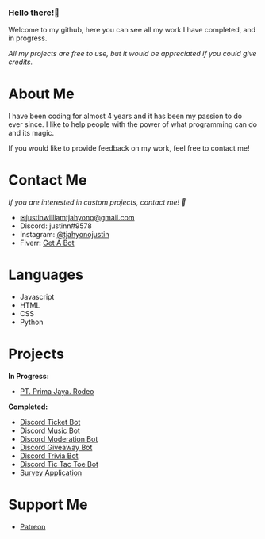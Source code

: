 ### Hello there!👋
		
Welcome to my github, here you can see all my work I have completed, and in progress. 



*All my projects are free to use, but it would be appreciated if you could give credits.*

# About Me
I have been coding for almost 4 years and it has been my passion to do ever since. I like to help people with the power of what programming can do and its magic.

If you would like to provide feedback on my work, feel free to contact me!

# Contact Me

*If you are interested in custom projects, contact me! 👀*
- [✉justinwilliamtjahyono@gmail.com](mailto:justinwilliamtjahyono@gmail.com)
- Discord: justinn#9578
- Instagram: [@tjahyonojustin](https://www.instagram.com/tjahyonojustin/)
- Fiverr: [Get A Bot](https://business.fiverr.com/justin_william1/get-you-a-custom-discord-bot)


# Languages 

- Javascript 
- HTML
- CSS
- Python

# Projects

**In Progress:**
- [PT. Prima Jaya. Rodeo](https://github.com/Justingaming303/rodeo-website)

**Completed:**
- [Discord Ticket Bot](https://github.com/Justingaming303/ticket-bot)
- [Discord Music Bot](https://github.com/Justingaming303/music-bot)
- [Discord Moderation Bot](https://github.com/Justingaming303/moderation-bot)
- [Discord Giveaway Bot](https://github.com/Justingaming303/giveawaybot)
- [Discord Trivia Bot](https://github.com/Justingaming303/Trivia-Bot)
- [Discord Tic Tac Toe Bot](https://github.com/Justingaming303/tic-tac-toe-bot)
- [Survey Application](https://github.com/Justingaming303/survey)


# Support Me

- [Patreon](https://www.patreon.com/its_bangjo)
